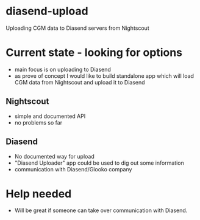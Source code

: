 # diasend-upload
Uploading CGM data to Diasend servers from Nightscout

# Current state - looking for options
* main focus is on uploading to Diasend
* as prove of concept I would like to build standalone app which will load CGM data from Nightscout and upload it to Diasend

## Nightscout 
* simple and documented API
* no problems so far

## Diasend
* No documented way for upload
* "Diasend Uploader" app could be used to dig out some information
* communication with Diasend/Glooko company

# Help needed
* Will be great if someone can take over communication with Diasend.

